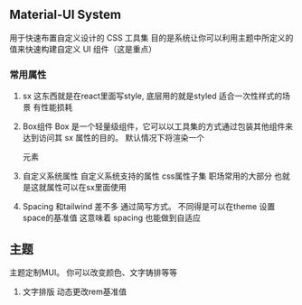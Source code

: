 


## Material-UI System 
 用于快速布置自定义设计的 CSS 工具集 目的是系统让你可以利用主题中所定义的值来快速构建自定义 UI 组件（这是重点）

### 常用属性
1. sx 这东西就是在react里面写style, 底层用的就是styled 适合一次性样式的场景  有性能损耗

2. Box组件
  Box 是一个轻量级组件，它可以以工具集的方式通过包装其他组件来达到访问其 sx 属性的目的。 默认情况下将渲染一个 <div> 元素

3. 自定义系统属性
   自定义系统支持的属性  css属性子集  职场常用的大部分  也就是这就属性可以在sx里面使用

5. Spacing
   和tailwind 差不多 通过简写方式。 不同得是可以在theme 设置 space的基准值  这意味着 spacing 也能做到自适应


## 主题
  主题定制MUI。 你可以改变颜色、文字铸排等等

  1. 文字排版
   动态更改rem基准值

